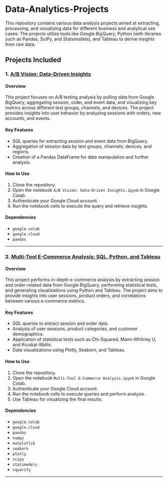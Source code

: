 # Data-Analytics-Projects

This repository contains various data analysis projects aimed at extracting, processing, and visualizing data for different business and analytical use cases. The projects utilize tools like Google BigQuery, Python (with libraries such as Pandas, SciPy, and Statsmodels), and Tableau to derive insights from raw data.

## Projects Included

### 1. [A/B Vision: Data-Driven Insights](https://github.com/YuliiaHudz/Data-Analytics-Projects/blob/main/Project_1_A_B_Vision_Data_Driven_Insights.ipynb)

#### Overview
This project focuses on A/B testing analysis by pulling data from Google BigQuery, aggregating session, order, and event data, and visualizing key metrics across different test groups, channels, and devices. The project provides insights into user behavior by analyzing sessions with orders, new accounts, and events.

#### Key Features
- SQL queries for extracting session and event data from BigQuery.
- Aggregation of session data by test groups, channels, devices, and regions.
- Creation of a Pandas DataFrame for data manipulation and further analysis.

#### How to Use
1. Clone the repository.
2. Open the notebook `A/B Vision: Data-Driven Insights.ipynb` in Google Colab.
3. Authenticate your Google Cloud account.
4. Run the notebook cells to execute the query and retrieve insights.

#### Dependencies
- `google.colab`
- `google.cloud`
- `pandas`

---

### 2. [Multi-Tool E-Commerce Analysis: SQL, Python, and Tableau](https://github.com/YuliiaHudz/Data-Analytics-Projects/blob/main/Project_2_Multi_Tool_E_Commerce_Analysis.ipynb)

#### Overview
This project performs in-depth e-commerce analysis by extracting session and order-related data from Google BigQuery, performing statistical tests, and generating visualizations using Python and Tableau. The project aims to provide insights into user sessions, product orders, and correlations between various e-commerce metrics.

#### Key Features
- SQL queries to extract session and order data.
- Analysis of user sessions, product categories, and customer demographics.
- Application of statistical tests such as Chi-Squared, Mann-Whitney U, and Kruskal-Wallis.
- Data visualizations using Plotly, Seaborn, and Tableau.

#### How to Use
1. Clone the repository.
2. Open the notebook `Multi-Tool E-Commerce Analysis.ipynb` in Google Colab.
3. Authenticate your Google Cloud account.
4. Run the notebook cells to execute queries and perform analysis.
5. Use Tableau for visualizing the final results.

#### Dependencies
- `google.colab`
- `google.cloud`
- `pandas`
- `numpy`
- `matplotlib`
- `seaborn`
- `plotly`
- `scipy`
- `statsmodels`
- `squarify`

---
